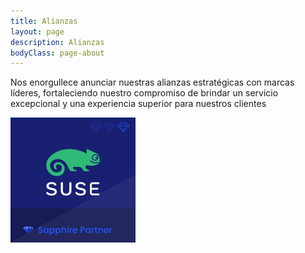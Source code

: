 ```yaml
---
title: Alianzas
layout: page
description: Alianzas
bodyClass: page-about
---
```


Nos enorgullece anunciar nuestras alianzas estratégicas con marcas líderes, fortaleciendo nuestro compromiso de brindar un servicio excepcional y una experiencia superior para nuestros clientes

<img src="images/partners/saphire_suse.png" alt="Partner Saphire Suse" width="200" height="200">
